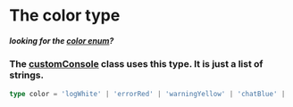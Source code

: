 # The color type

##### looking for the [color enum](../enums/color.md)?

### The [customConsole](/docs/classes/customConsole.md) class uses this type. It is just a list of strings.

```ts
type color = 'logWhite' | 'errorRed' | 'warningYellow' | 'chatBlue' | 'devGreen' | 'logMagenta' 
```